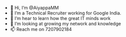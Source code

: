 - 👋 Hi, I’m @AiyappaMM
- 👀 I’m a Technical Recruiter working for Google India.
- 🌱 I’m hear to learn how the great IT minds work
- 💞️ I’m looking at growing my network and knowledge 
- 📫 Reach me on 7207902184
